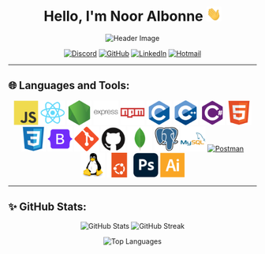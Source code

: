 <h1 align="center">Hello, I'm Noor Albonne <img src="https://raw.githubusercontent.com/ABSphreak/ABSphreak/master/gifs/Hi.gif" width="30px"></h1>

<p align="center">
  <img src="https://raw.githubusercontent.com/halfrost/halfrost/master/icons/header_.png" alt="Header Image"/>
</p>

<p align="center">
  <a href="https://discord.com/users/noor.albonne" target="_blank">
    <img alt="Discord" src="https://img.shields.io/badge/-Discord-5865F2?style=flat-square&logo=Discord&logoColor=white"></a>
  <a href="https://github.com/nooralbonne" target="_blank">
    <img alt="GitHub" src="https://img.shields.io/badge/-@nooralbonne-181717?style=flat-square&logo=GitHub&logoColor=white"></a>
  <a href="https://www.linkedin.com/in/nooralbonne" target="_blank">
    <img alt="LinkedIn" src="https://img.shields.io/badge/-LinkedIn-0077B5?style=flat-square&logo=Linkedin&logoColor=white"></a>
  <a href="mailto:nooralbonne@hotmail.com" target="_blank">
    <img alt="Hotmail" src="https://img.shields.io/badge/Hotmail-0072C6?style=flat-square&logo=Microsoft-Outlook&logoColor=white"></a>
</p>

---

## 🌐 Languages and Tools:
<p align="center">
  <a href="https://www.javascript.com/" target="_blank"><img src="https://raw.githubusercontent.com/devicons/devicon/master/icons/javascript/javascript-original.svg" alt="JavaScript" width="50" height="50"/></a>
  <a href="https://reactjs.org/" target="_blank"><img src="https://raw.githubusercontent.com/devicons/devicon/master/icons/react/react-original.svg" alt="ReactJS" width="50" height="50"/></a>
  <a href="https://nodejs.org/" target="_blank"><img src="https://raw.githubusercontent.com/devicons/devicon/master/icons/nodejs/nodejs-original.svg" alt="NodeJS" width="50" height="50"/></a>
  <a href="https://www.npmjs.com/package/express" target="_blank"><img src="https://raw.githubusercontent.com/devicons/devicon/master/icons/express/express-original-wordmark.svg" alt="ExpressJS" width="50" height="50"/></a>
  <a href="https://www.npmjs.com/" target="_blank"><img src="https://raw.githubusercontent.com/devicons/devicon/master/icons/npm/npm-original-wordmark.svg" alt="NPM" width="50" height="50"/></a>
  <a href="https://devdocs.io/c/" target="_blank"><img src="https://raw.githubusercontent.com/devicons/devicon/master/icons/c/c-original.svg" alt="C" width="50" height="50"/></a>
  <a href="https://devdocs.io/cpp/" target="_blank"><img src="https://raw.githubusercontent.com/devicons/devicon/master/icons/cplusplus/cplusplus-original.svg" alt="C++" width="50" height="50"/></a>
  <a href="https://learn.microsoft.com/en-us/dotnet/csharp/" target="_blank"><img src="https://raw.githubusercontent.com/devicons/devicon/master/icons/csharp/csharp-plain.svg" alt="C#" width="50" height="50"/></a>
  <a href="https://devdocs.io/html/" target="_blank"><img src="https://raw.githubusercontent.com/devicons/devicon/master/icons/html5/html5-original.svg" alt="HTML5" width="50" height="50"/></a>
  <a href="https://devdocs.io/css/" target="_blank"><img src="https://raw.githubusercontent.com/devicons/devicon/master/icons/css3/css3-original.svg" alt="CSS3" width="50" height="50"/></a>
  <a href="https://getbootstrap.com/" target="_blank"><img src="https://raw.githubusercontent.com/devicons/devicon/master/icons/bootstrap/bootstrap-plain.svg" alt="Bootstrap" width="50" height="50"/></a>
  <a href="https://git-scm.com/" target="_blank"><img src="https://raw.githubusercontent.com/devicons/devicon/master/icons/git/git-original.svg" alt="Git" width="50" height="50"/></a>
  <a href="https://github.com/" target="_blank"><img src="https://raw.githubusercontent.com/devicons/devicon/master/icons/github/github-original.svg" alt="GitHub" width="50" height="50"/></a>
  <a href="https://www.mongodb.com/" target="_blank"><img src="https://raw.githubusercontent.com/devicons/devicon/master/icons/mongodb/mongodb-original.svg" alt="MongoDB" width="50" height="50"/></a>
  <a href="https://www.postgresql.org/" target="_blank"><img src="https://raw.githubusercontent.com/devicons/devicon/master/icons/postgresql/postgresql-original.svg" alt="PostgreSQL" width="50" height="50"/></a>
  <a href="https://www.mysql.com/" target="_blank"><img src="https://raw.githubusercontent.com/devicons/devicon/master/icons/mysql/mysql-original-wordmark.svg" alt="MySQL" width="50" height="50"/></a>
  <a href="https://postman.com" target="_blank"><img src="https://www.vectorlogo.zone/logos/getpostman/getpostman-icon.svg" alt="Postman" width="50" height="50"/></a>
  <a href="https://www.linux.org/" target="_blank"><img src="https://raw.githubusercontent.com/devicons/devicon/master/icons/linux/linux-original.svg" alt="Linux" width="50" height="50"/></a>
  <a href="https://ubuntu.com/" target="_blank"><img src="https://raw.githubusercontent.com/devicons/devicon/master/icons/ubuntu/ubuntu-plain.svg" alt="Ubuntu" width="50" height="50"/></a>
  <a href="https://www.adobe.com/products/photoshop.html" target="_blank"><img src="https://raw.githubusercontent.com/devicons/devicon/master/icons/photoshop/photoshop-plain.svg" alt="Photoshop" width="50" height="50"/></a>
  <a href="https://www.adobe.com/products/illustrator.html" target="_blank"><img src="https://raw.githubusercontent.com/devicons/devicon/master/icons/illustrator/illustrator-plain.svg" alt="Illustrator" width="50" height="50"/></a>
</p>

---

## ✨ GitHub Stats:
<div align="center">
  <img width="48%" src="https://github-readme-stats.vercel.app/api?username=nooralbonne&show_icons=true&theme=tokyonight" alt="GitHub Stats"/>
  <img width="48%" src="https://github-readme-streak-stats.herokuapp.com/?user=nooralbonne&theme=tokyonight" alt="GitHub Streak"/>
</div>

<p align="center">
  <img src="https://github-readme-stats.vercel.app/api/top-langs/?username=nooralbonne&layout=compact&theme=tokyonight" width="45%" alt="Top Languages"/>
</p>
